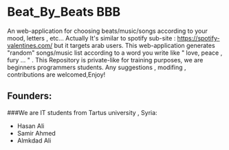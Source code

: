 # Beat_By_Beats BBB
An web-application for choosing beats/music/songs according to your mood, letters , etc...
Actually It's similar to spotify sub-site : https://spotify-valentines.com/ but it targets arab users. 
This web-application generates "random" songs/music list according to a word you write like " love, peace , fury ... " .
This Repository is private-like for training purposes, we are beginners programmers students.
Any suggestions , modifing , contributions are welcomed,Enjoy!
## Founders:
###We are IT students from Tartus university , Syria:
* Hasan Ali
* Samir Ahmed
* Almkdad Ali

